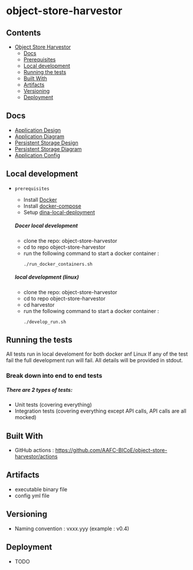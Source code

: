 # object-store-harvestor

## Contents

- [Object Store Harvestor](#object-store-harvestor)
  - [Docs](#docs)
  - [Prerequisites](#prerequisites)
  - [Local development](#local-development)
  - [Running the tests](#running-the-tests)
  - [Built With](#built-with)
  - [Artifacts](#artifacts)
  - [Versioning](#versioning)
  - [Deployment](#deployment)

## Docs
  - [Application Design](doc/application.md)
  - [Application Diagram](doc/design-diagram-v0.02.pdf)
  - [Persistent Storage Design](doc/persistent-storage.md)
  - [Persistent Storage Diagram](doc/sqlite-db-diagram-v0.01.pdf)
  - [Application Config](doc/application-config.md)

## Local development
 - `prerequisites`
    - Install [Docker](https://docs.docker.com/get-docker/)
    - Install [docker-compose](https://docs.docker.com/compose/)
    - Setup [dina-local-deployment](https://github.com/AAFC-BICoE/dina-local-deployment)

    ##### Docer local development
    - clone the repo: object-store-harvestor
    - cd to repo object-store-harvestor
    - run the following command to start a docker container :
        ```
        ./run_docker_containers.sh
        ```
    ##### local development (linux)
    - clone the repo: object-store-harvestor
    - cd to repo object-store-harvestor
    - cd harvestor
    - run the following command to start a docker container :
        ```
        ./develop_run.sh
        ```
## Running the tests

All tests run in local develoment for both docker anf Linux
If any of the test fail the full development run will fail. All details will be provided in stdout.

### Break down into end to end tests
##### There are 2 types of tests:
 - Unit tests (covering everything)
 - Integration tests (covering everything except API calls, API calls are all mocked)

## Built With

 - GitHub actions : https://github.com/AAFC-BICoE/object-store-harvestor/actions

## Artifacts
 - executable binary file
 - config yml file

## Versioning
 - Naming convention : vxxx.yyy (example : v0.4)

## Deployment
* TODO
